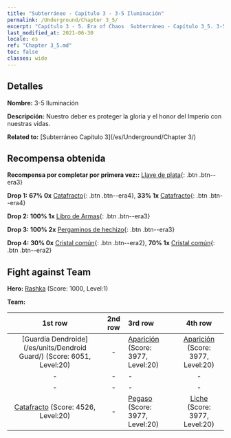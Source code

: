 ```yaml
---
title: "Subterráneo - Capítulo 3 - 3-5 Iluminación"
permalink: /Underground/Chapter 3_5/
excerpt: "Capítulo 3 - 5. Era of Chaos  Subterráneo - Capítulo 3_5. 3-5 Iluminación"
last_modified_at: 2021-06-30
locale: es
ref: "Chapter 3_5.md"
toc: false
classes: wide
---
```


## Detalles

 **Nombre:** 3-5 Iluminación

 **Descripción:** Nuestro deber es proteger la gloria y el honor del Imperio con nuestras vidas.

 **Related to:** [Subterráneo Capítulo 3](/es/Underground/Chapter 3/)

## Recompensa obtenida

 **Recompensa por completar por primera vez::** [Llave de plata](/ItemsES/con_693/){: .btn .btn--era3}

 **Drop 1:** **67% 0x** [Catafracto](/ItemsES/unt_195/){: .btn .btn--era4}, **33% 1x** [Catafracto](/ItemsES/unt_195/){: .btn .btn--era4}

 **Drop 2:** **100% 1x** [Libro de Armas](/ItemsES/mat_18/){: .btn .btn--era3}

 **Drop 3:** **100% 2x** [Pergaminos de hechizo](/ItemsES/con_694/){: .btn .btn--era3}

 **Drop 4:** **30% 0x** [Cristal común](/ItemsES/mat_11/){: .btn .btn--era2}, **70% 1x** [Cristal común](/ItemsES/mat_11/){: .btn .btn--era2}


## Fight against Team
 **Hero:** [Rashka](/es/heroes/Rashka/) (Score: 1000, Level:1)

 **Team:**


  | 1st row | 2nd row | 3rd row | 4th row |
  |:----:|:----:|:----|:----:|
  | [Guardia Dendroide](/es/units/Dendroid Guard/) (Score: 6051, Level:20)  | - | [Aparición](/es/units/Wight/) (Score: 3977, Level:20)  | [Aparición](/es/units/Wight/) (Score: 3977, Level:20)  |
  | - | - | - | - |
  | - | - | - | - |
  | [Catafracto](/es/units/Cavalier/) (Score: 4526, Level:20)  | - | [Pegaso](/es/units/Pegasus/) (Score: 3977, Level:20)  | [Liche](/es/units/Lich/) (Score: 3977, Level:20)  |



